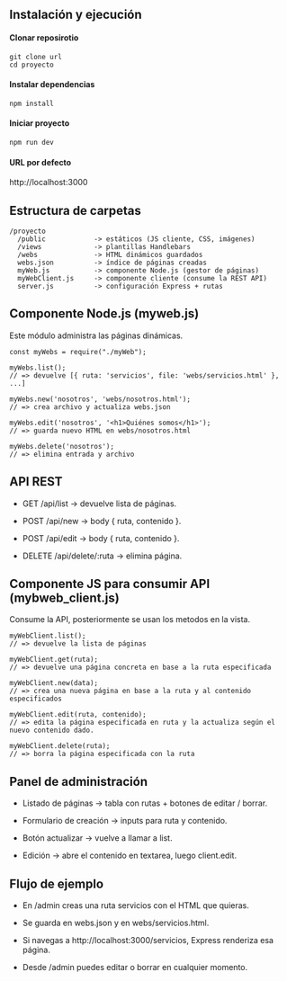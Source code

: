 ## Instalación y ejecución

#### Clonar reposirotio
~~~
git clone url
cd proyecto
~~~

#### Instalar dependencias
~~~
npm install
~~~

#### Iniciar proyecto
~~~
npm run dev
~~~

#### URL por defecto
http://localhost:3000

## Estructura de carpetas
~~~
/proyecto
  /public            -> estáticos (JS cliente, CSS, imágenes)
  /views             -> plantillas Handlebars
  /webs              -> HTML dinámicos guardados
  webs.json          -> índice de páginas creadas
  myWeb.js           -> componente Node.js (gestor de páginas)
  myWebClient.js     -> componente cliente (consume la REST API)
  server.js          -> configuración Express + rutas

~~~

## Componente Node.js (myweb.js)
Este módulo administra las páginas dinámicas.

~~~
const myWebs = require("./myWeb");

myWebs.list(); 
// => devuelve [{ ruta: 'servicios', file: 'webs/servicios.html' }, ...]

myWebs.new('nosotros', 'webs/nosotros.html');
// => crea archivo y actualiza webs.json

myWebs.edit('nosotros', '<h1>Quiénes somos</h1>');
// => guarda nuevo HTML en webs/nosotros.html

myWebs.delete('nosotros');
// => elimina entrada y archivo

~~~

## API REST
- GET /api/list → devuelve lista de páginas.

- POST /api/new → body { ruta, contenido }.

- POST /api/edit → body { ruta, contenido }.

- DELETE /api/delete/:ruta → elimina página.

## Componente JS para consumir API (mybweb_client.js)
Consume la API, posteriormente se usan los metodos en la vista.

~~~
myWebClient.list();
// => devuelve la lista de páginas

myWebClient.get(ruta);
// => devuelve una página concreta en base a la ruta especificada

myWebClient.new(data);
// => crea una nueva página en base a la ruta y al contenido especificados

myWebClient.edit(ruta, contenido);
// => edita la página especificada en ruta y la actualiza según el nuevo contenido dado.

myWebClient.delete(ruta);
// => borra la página especificada con la ruta

~~~

## Panel de administración

- Listado de páginas → tabla con rutas + botones de editar / borrar.

- Formulario de creación → inputs para ruta y contenido.

- Botón actualizar → vuelve a llamar a list.

- Edición → abre el contenido en textarea, luego client.edit.

## Flujo de ejemplo

- En /admin creas una ruta servicios con el HTML que quieras.

- Se guarda en webs.json y en webs/servicios.html.

- Si navegas a http://localhost:3000/servicios, Express renderiza esa página.

- Desde /admin puedes editar o borrar en cualquier momento.
